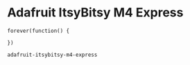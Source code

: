 # Adafruit ItsyBitsy M4 Express

```blocks
forever(function() {

})
```

```package
adafruit-itsybitsy-m4-express
```